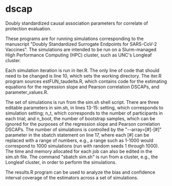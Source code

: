 # dscap
Doubly standardized causal association parameters for correlate of protection evaluation.

These programs are for running simulations corresponding to the manuscript "Doubly Standardized Surrogate Endpoints for SARS-CoV-2 Vaccines". The simulations are intended to be run on a Slurm-managed High Performance Computing (HPC) cluster, such as UNC's Longleaf cluster. 

Each simulation iteration is run in iter.R. The only line of code that should need to be changed is line 10, which sets the working directory. The iter.R program sources estFUN_taudelta.R, which contains code for the estimating equations for the regression slope and Pearson correlation DSCAPs, and parameter_values.R. 

The set of simulations is run from the sim.sh shell script. There are three editable parameters in sim.sh, in lines 13-15: setting, which corresponds to simulation setting; n_t, which corresponds to the number of participants in each trial; and n_boot, the number of bootstrap samples, which can be ignored for the purposes of the regression slope and Pearson correlation DSCAPs. The number of simulations is controlled by the "--array=[#]-[#]" parameter in the sbatch statement on line 17, where each [#] can be replaced with a range of numbers, e.g., a range such as 1-1000 would correspond to 1000 simulations (run with random seeds 1 through 1000). The time and memory allocated for each job can also be edited in the sim.sh file. The command "sbatch sim.sh" is run from a cluster, e.g., the Longleaf cluster, in order to perform the simulations. 

The results.R program can be used to analyze the bias and confidence interval coverage of the estimators across a set of simulations. 
